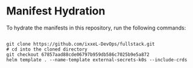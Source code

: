 
# Manifest Hydration

To hydrate the manifests in this repository, run the following commands:

```shell

git clone https://github.com/ixxeL-DevOps/fullstack.git
# cd into the cloned directory
git checkout 67857aad88cde06797b959db586c7025b9e5a872
helm template . --name-template external-secrets-k0s --include-crds
```
